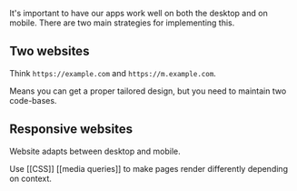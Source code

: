 It's important to have our apps work well on both the desktop and on mobile. There are two main strategies for implementing this.

## Two websites

Think `https://example.com` and `https://m.example.com`.

Means you can get a proper tailored design, but you need to maintain two code-bases.

## Responsive websites

Website adapts between desktop and mobile.

Use [[CSS]] [[media queries]] to make pages render differently depending on context.